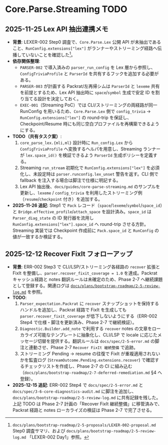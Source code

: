 # Core.Parse.Streaming TODO

## 2025-11-25 Lex API 抽出連携メモ
- **背景**: LEXER-002 Step0 調査で、`Core.Parse.Lex` 公開 API が未抽出であること、`RunConfig.extensions["lex"]` がランナーやストリーミング経路へ伝播していないことを確認した[^lexer-step0]。
- **依存関係整理**:
  - `PARSER-002` で導入済みの `parser_run_config` を Lex 層から参照し、`ConfigTriviaProfile` と `ParserId` を共有するフックを追加する必要がある。
  - `PARSER-003` が計画する Packrat/左再帰シムは `ParserId` と `lexeme` 共有を前提とするため、Lex API 抽出時に `space`/`symbol` 生成で安定 ID を割り当てる設計を決定しておく。
  - `EXEC-001`（Streaming PoC）では CLI/ストリーミングの両経路が同一 RunConfig を用いるため、`Core.Parse.Lex` 側で `config_trivia` → `RunConfig.extensions["lex"]` の round-trip を保証し、Checkpoint/Resume 時にも同じ空白プロファイルを再構築できるようにする。
- **TODO（共有タスク案）**:
  1. `core_parse_lex.{mli,ml}` 設計時に `Run_config.Lex` から `ConfigTriviaProfile` へ変換するヘルパを用意し、Streaming ランナーが `lex.space_id()` を検証できるよう `ParserId` 生成ポリシーを定義する。
  2. Streaming `run_stream` 初期化で `RunConfig.extensions["lex"]` を必須化し、未設定時は `parser.runconfig.lex_unset` 警告を返す。CLI 側で fallback を注入する場合は脚注で仕様に明記する。
  3. Lex API 抽出後、`docs/guides/core-parse-streaming.md` のサンプルを更新し、`lexeme` / `config_trivia` を利用したストリーミング例（`resume`/`checkpoint` 付き）を追加する。
- **2025-11-26 追記**: Step1 で `Pack` レコード（`space`/`lexeme`/`symbol`/`space_id`）と `Bridge.effective_profile`/`attach_space` を設計済み。`space_id` は `Parser_diag_state` の ID 発行器を流用し `RunConfig.extensions["lex"].space_id` へ round-trip させる方針。Streaming 実装では Checkpoint 作成前に `Pack.space_id` と `RunConfig` の値が一致するか検証する。

[^lexer-step0]: `docs/plans/bootstrap-roadmap/2-5-proposals/LEXER-002-proposal.md` Step0 調査サマリ、および `docs/plans/bootstrap-roadmap/2-5-review-log.md` 「LEXER-002 Day1」参照。

## 2025-12-12 Recover FixIt フォローアップ
- **背景**: ERR-002 Step3 で CLI/LSP/ストリーミング各経路の `recover` 拡張と FixIt を整備し、`parser.recover_fixit_coverage = 1.0` を達成。Packrat キャッシュ経路と notes 翻訳ルールは未確定のため、Phase 2-7 へ継続課題として登録する。関連ログは [`docs/plans/bootstrap-roadmap/2-5-review-log.md`](../plans/bootstrap-roadmap/2-5-review-log.md#err-002-step3-clilsp-出力とメトリクス整備2025-12-12) を参照。
- **TODO**:
  1. `Parser_expectation.Packrat` に `recover` スナップショットを保持するハンドルを追加し、Packrat 経路で FixIt を生成しても `parser.recover_fixit_coverage` が低下しないようにする（ERR-002 Step4 で仕様・脚注を更新済み、Phase 2-7 で継続検証）。  
  2. `Diagnostic.Builder.add_note` で利用する `recover` notes の文章をローカライズ可能なテンプレートに抽象化し、CLI/LSP で locale に応じたメッセージ切替を提供する。翻訳ルールは `docs/spec/2-5-error.md` の脚注と連動させ、Phase 2-7 `Recover FixIt 継続整備` で追跡。  
  3. ストリーミング Pending → resume の往復で FixIt が重複適用されないかを監査ログ (`StreamOutcome.Pending.extensions.recover`) で確認するチェックリストを作成し、Phase 2-7 の CI に組み込む（`docs/plans/bootstrap-roadmap/2-7-deferred-remediation.md` §4 へ登録）。
- **2025-12-15 追記**: ERR-002 Step4 で `docs/spec/2-5-error.md` と `docs/spec/3-6-core-diagnostics-audit.md` に脚注を追加し、`docs/plans/bootstrap-roadmap/2-5-review-log.md` に共有記録を残した。上記 TODO は Phase 2-7 計画の「Recover FixIt 継続整備」に移管済みで、Packrat 経路と notes ローカライズの検証は Phase 2-7 で完了させる。
